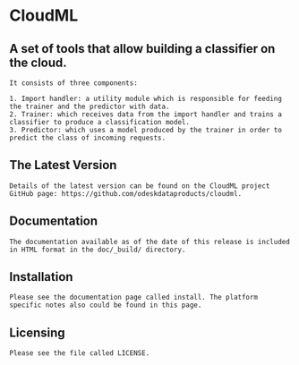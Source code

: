 # CloudML

## A set of tools that allow building a classifier on the cloud.

	It consists of three components:

	1. Import handler: a utility module which is responsible for feeding the trainer and the predictor with data.
	2. Trainer: which receives data from the import handler and trains a classifier to produce a classification model.
	3. Predictor: which uses a model produced by the trainer in order to predict the class of incoming requests.

## The Latest Version

	Details of the latest version can be found on the CloudML project GitHub page: https://github.com/odeskdataproducts/cloudml.

## Documentation

	The documentation available as of the date of this release is included in HTML format in the doc/_build/ directory.

## Installation

	Please see the documentation page called install. The platform specific notes also could be found in this page.

## Licensing

	Please see the file called LICENSE.